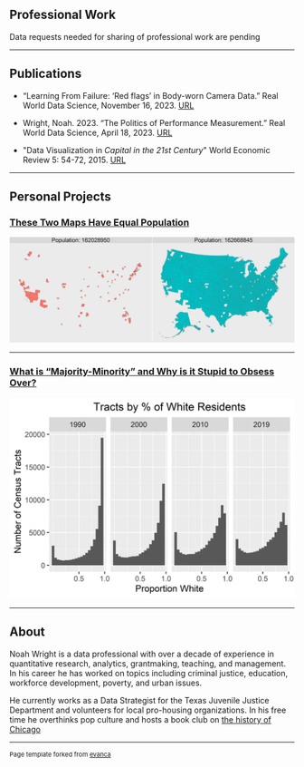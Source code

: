 ## Professional Work
Data requests needed for sharing of professional work are pending

---

## Publications

- “Learning From Failure: ‘Red flags’ in Body-worn Camera Data.” Real World Data Science, November 16, 2023. [URL](https://realworlddatascience.net/case-studies/posts/2023/11/16/learning-from-failure.html)

- Wright, Noah. 2023. “The Politics of Performance Measurement.” Real World Data Science, April 18, 2023. [URL](https://realworlddatascience.net/careers/posts/2023/04/18/politics-of-performance-measurement.html)

- "Data Visualization in _Capital in the 21st Century_" World Economic Review 5: 54-72, 2015. [URL](http://wer.worldeconomicsassociation.org/papers/data-visualization-in-capital-in-the-21st-century/)

---

## Personal Projects

### [These Two Maps Have Equal Population](https://medium.com/@noah-degrange/these-two-maps-have-equal-population-1ea46d5ac233)
<img src="images/Equal Pop.webp"/>

---
### [What is “Majority-Minority” and Why is it Stupid to Obsess Over?](https://noah-degrange.medium.com/what-is-majority-minority-and-why-is-it-stupid-to-obsess-over-acc6ea941a0f)
<img src="images/White Tract.webp"/>



---

## About

Noah Wright is a data professional with over a decade of experience in quantitative research, analytics, grantmaking, teaching, and management. In his career he has worked on topics including criminal justice, education, workforce development, poverty, and urban issues.

He currently works as a Data Strategist for the Texas Juvenile Justice Department and volunteers for local pro-housing organizations. In his free time he overthinks pop culture and hosts a book club on [the history of Chicago](https://chipublib.bibliocommons.com/events/66672e7fe3e1ee3000432774/)




---
<p style="font-size:11px">Page template forked from <a href="https://github.com/evanca/quick-portfolio">evanca</a></p>
<!-- Remove above link if you don't want to attibute -->
